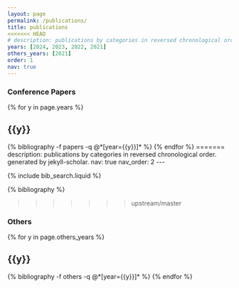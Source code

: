 ```yaml
---
layout: page
permalink: /publications/
title: publications
<<<<<<< HEAD
# description: publications by categories in reversed chronological order. generated by jekyll-scholar.
years: [2024, 2023, 2022, 2021]
others_years: [2021]
order: 1
nav: true
---
```


<div class="publications">
<h3> Conference Papers </h3>
{% for y in page.years %}
  <h2 class="year">{{y}}</h2>
  {% bibliography -f papers -q @*[year={{y}}]* %}
{% endfor %}
=======
description: publications by categories in reversed chronological order. generated by jekyll-scholar.
nav: true
nav_order: 2
---

<!-- _pages/publications.md -->

<!-- Bibsearch Feature -->

{% include bib_search.liquid %}

<div class="publications">

{% bibliography %}
>>>>>>> upstream/master

</div>

<div class="publications">
<h3> Others </h3>

{% for y in page.others_years %}
  <h2 class="year">{{y}}</h2>
  {% bibliography -f others -q @*[year={{y}}]* %}
{% endfor %}

</div>
